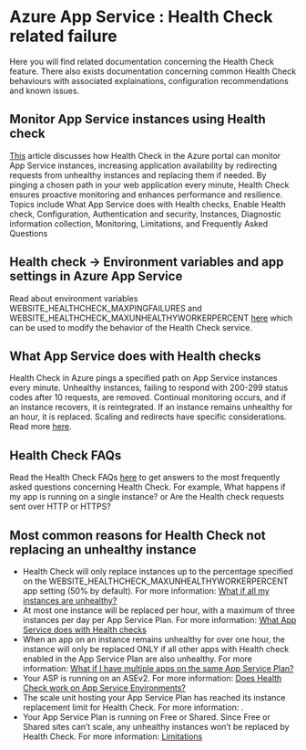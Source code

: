<properties
  articleid="..."
  cloudenvironments="public,mooncake,fairfax,usnat,ussec"
  description="Health Check related failure - Azure App Service Web App: Availability, Performance, and Application Issues"
  isofficial="True"
  ms.author="benperk"
  ownershipid="Compute_AppService"
  pagetitle="Spark Unexpected Result"
  problemids=""
  productpesids="..."
  resourcerequired="False"
  resourcetags=""
  selfhelptype="apollo"
  supporttopicids="..." />
# Azure App Service : Health Check related failure
Here you will find related documentation concerning the Health Check feature.  There also exists documentation concerning common Health Check behaviours with associated explainations, configuration recommendations and known issues.
## Monitor App Service instances using Health check
[This](https://learn.microsoft.com/en-us/azure/app-service/monitor-instances-health-check) article discusses how Health Check in the Azure portal can monitor App Service instances, increasing application availability by redirecting requests from unhealthy instances and replacing them if needed. By pinging a chosen path in your web application every minute, Health Check ensures proactive monitoring and enhances performance and resilience.  Topics include What App Service does with Health checks, Enable Health check, Configuration, Authentication and security, Instances, Diagnostic information collection, Monitoring, Limitations, and Frequently Asked Questions
## Health check -> Environment variables and app settings in Azure App Service
Read about environment variables WEBSITE_HEALTHCHECK_MAXPINGFAILURES and WEBSITE_HEALTHCHECK_MAXUNHEALTHYWORKERPERCENT [here](https://learn.microsoft.com/en-us/azure/app-service/reference-app-settings?#health-check) which can be used to modify the behavior of the Health Check service.
## What App Service does with Health checks
Health Check in Azure pings a specified path on App Service instances every minute. Unhealthy instances, failing to respond with 200-299 status codes after 10 requests, are removed. Continual monitoring occurs, and if an instance recovers, it is reintegrated. If an instance remains unhealthy for an hour, it is replaced. Scaling and redirects have specific considerations.  Read more [here](https://learn.microsoft.com/en-us/azure/app-service/monitor-instances-health-check?#what-app-service-does-with-health-checks).
## Health Check FAQs
Read the Health Check FAQs [here](https://learn.microsoft.com/en-us/azure/app-service/monitor-instances-health-check?#frequently-asked-questions) to get answers to the most frequently asked questions concerning Health Check.  For example, What happens if my app is running on a single instance? or Are the Health check requests sent over HTTP or HTTPS?

## Most common reasons for Health Check not replacing an unhealthy instance
-	Health Check will only replace instances up to the percentage specified on the WEBSITE_HEALTHCHECK_MAXUNHEALTHYWORKERPERCENT app setting (50% by default). 
For more information: [What if all my instances are unhealthy?](https://learn.microsoft.com/en-us/azure/app-service/monitor-instances-health-check?tabs=dotnet#what-if-all-my-instances-are-unhealthy)
-	At most one instance will be replaced per hour, with a maximum of three instances per day per App Service Plan. 
For more information: [What App Service does with Health checks](https://learn.microsoft.com/en-us/azure/app-service/monitor-instances-health-check?tabs=dotnet#what-app-service-does-with-health-checks)
-	When an app on an instance remains unhealthy for over one hour, the instance will only be replaced ONLY if all other apps with Health check enabled in the App Service Plan are also unhealthy.
For more information: [What if I have multiple apps on the same App Service Plan?](https://learn.microsoft.com/en-us/azure/app-service/monitor-instances-health-check?tabs=dotnet#what-if-i-have-multiple-apps-on-the-same-app-service-plan)
-	Your ASP is running on an ASEv2. 
For more information: [Does Health Check work on App Service Environments?](https://learn.microsoft.com/en-us/azure/app-service/monitor-instances-health-check?tabs=dotnet#does-health-check-work-on-app-service-environments)
-	The scale unit hosting your App Service Plan has reached its instance replacement limit for Health Check. For more information: <Raluca is working on getting this added to the public facing documentation>.
-	Your App Service Plan is running on Free or Shared. Since Free or Shared sites can’t scale, any unhealthy instances won’t be replaced by Health Check. 
For more information: [Limitations](https://learn.microsoft.com/en-us/azure/app-service/monitor-instances-health-check?tabs=dotnet#limitations)
  
